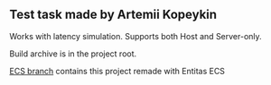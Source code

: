 <h2>Test task made by Artemii Kopeykin </h2>

Works with latency simulation. Supports both Host and Server-only.

Build archive is in the project root.

[ECS branch](https://github.com/Artemko1/BeastHour_TestTask/tree/Ecs) contains this project remade with Entitas ECS
